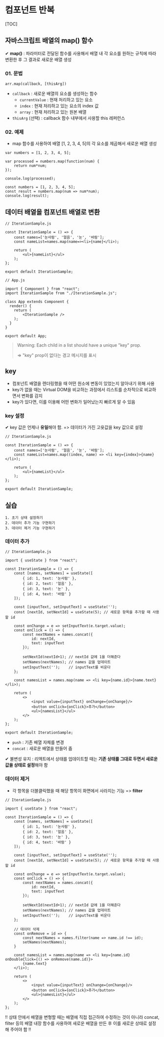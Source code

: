 # 컴포넌트 반복

[TOC]



## 자바스크립트 배열의 map() 함수

✔ **map()** : 파라미터로 전달된 함수를 사용해서 배열 내 각 요소를 원하는 규칙에 따라 변환한 후 그 결과로 새로운 배열 생성



### 01. 문법

```react
arr.map(callback, [thisArg])
```

- `callback` : 새로운 배열의 요소를 생성하는 함수
  - `currentValue` : 현재 처리하고 있는 요소
  - `index` : 현재 처리하고 있는 요소의 index 값
  - `array` : 현재 처리하고 있는 원본 배열
- `thisArg` (선택) : callback 함수 내부에서 사용할 this 레퍼런스



### 02. 예제

- map 함수를 사용하여 배열  [1, 2, 3, 4, 5]의 각 요소를 제곱해서 새로운 배열 생성

```react
var numbers = [1, 2, 3, 4, 5];

var processed = numbers.map(function(num) {
	return num*num;
});

console.log(processed);
```

```react
const numbers = [1, 2, 3, 4, 5];
const result = numbers.map(num => num*num);
console.log(result);
```





## 데이터 배열을 컴포넌트 배열로 변환

```react
// IterationSample.js

const IterationSample = () => {
    const names=['눈사람', '얼음', '눈', '바람'];
    const nameList=names.map(name=><li>{name}</li>);
    
    return (
        <ul>{nameList}</ul>
    );
};

export default IterationSample;
```

```react
// App.js

import { Component } from "react";
import IterationSample from "./IterationSample.js";

class App extends Component {
  render() {
    return (
        <IterationSample />
    );
  }
}

export default App;
```

> Warning: Each child in a list should have a unique "key" prop.
>
> => "key" prop이 없다는 경고 메시지를 표시



## key

- 컴포넌트 배열을 렌더링했을 때 어떤 원소에 변동이 있었는지 알아내기 위해 사용
- key가 없을 때는 Virtual DOM을 비교하는 과정에서 리스트를 순차적으로 비교하면서 변화를 감지
- key가 있다면, 이를 이용해 어떤 변화가 일어났는지 빠르게 알 수 있음



### key 설정

✔ key 값은 언제나 **유일**해야 함. => 데이터가 가진 고윳값을 key 값으로 설정

```react
// IterationSample.js

const IterationSample = () => {
    const names=['눈사람', '얼음', '눈', '바람'];
    const nameList=names.map((index, name) => <li key={index}>{name}</li>);
    
    return (
        <ul>{nameList}</ul>
    );
};

export default IterationSample;
```



## 실습

```
1. 초기 상태 설정하기
2. 데이터 추가 기능 구현하기
3. 데이터 제거 기능 구현하기
```



### 데이터 추가

```react
// IterationSample.js

import { useState } from "react";

const IterationSample = () => {
    const [names, setNames] = useState([
        { id: 1, text: '눈사람' },
        { id: 2, text: '얼음' },
        { id: 3, text: '눈' },
        { id: 4, text: '바람' }
    ]);

    const [inputText, setInputText] = useState('');
    const [nextId, setNextId] = useState(5); // 새로운 항목을 추가할 때 사용할 id

    const onChange = e => setInputText(e.target.value);
    const onClick = () => {
        const nextNames = names.concat({
            id: nextId,
            text: inputText
        });

        setNextId(nextId+1); // nextId 값에 1을 더해준다
        setNames(nextNames); // names 값을 업데이트
        setInputText('');    // inputText를 비운다
    };

    const namesList = names.map(name => <li key={name.id}>{name.text}</li>);

    return (
        <>
            <input value={inputText} onChange={onChange}/>
            <button onClick={onClick}>추가</button>
            <ul>{namesList}</ul>
        </>
    );
};

export default IterationSample;
```

- `push` : 기존 배열 자체를 변경
- `concat` : 새로운 배열을 만들어 줌



✔ 불변성 유지 : 리액트에서 상태를 업데이트할 때는 **기존 상태를 그대로 두면서 새로운 값을 상태로 설정**해야 함 





### 데이터 제거

- 각 항목을 더블클릭했을 때 해당 항목이 화면에서 사라지는 기능 => **filter**

```react
// IterationSample.js

import { useState } from "react";

const IterationSample = () => {
    const [names, setNames] = useState([
        { id: 1, text: '눈사람' },
        { id: 2, text: '얼음' },
        { id: 3, text: '눈' },
        { id: 4, text: '바람' }
    ]);

    const [inputText, setInputText] = useState('');
    const [nextId, setNextId] = useState(5); // 새로운 항목을 추가할 때 사용할 id

    const onChange = e => setInputText(e.target.value);
    const onClick = () => {
        const nextNames = names.concat({
            id: nextId,
            text: inputText
        });

        setNextId(nextId+1); // nextId 값에 1을 더해준다
        setNames(nextNames); // names 값을 업데이트
        setInputText('');    // inputText를 비운다
    };

    // 데이터 삭제
    const onRemove = id => {
        const nextNames = names.filter(name => name.id !== id);
        setNames(nextNames);
    }

    const namesList = names.map(name => <li key={name.id} onDoubleClick={() => onRemove(name.id)}>
        {name.text}
    </li>);

    return (
        <>
            <input value={inputText} onChange={onChange}/>
            <button onClick={onClick}>추가</button>
            <ul>{namesList}</ul>
        </>
    );
};
```



‼ 상태 안에서 배열을 변형할 때는 배열에 직접 접근하여 수정하는 것이 아니라 concat, filter 등의 배열 내장 함수를 사용하여 새로운 배열을 만든 후 이를 새로운 상태로 설정해 주어야 함 ‼